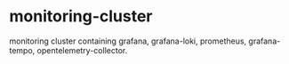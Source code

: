 # monitoring-cluster
monitoring cluster containing grafana, grafana-loki, prometheus, grafana-tempo, opentelemetry-collector.
